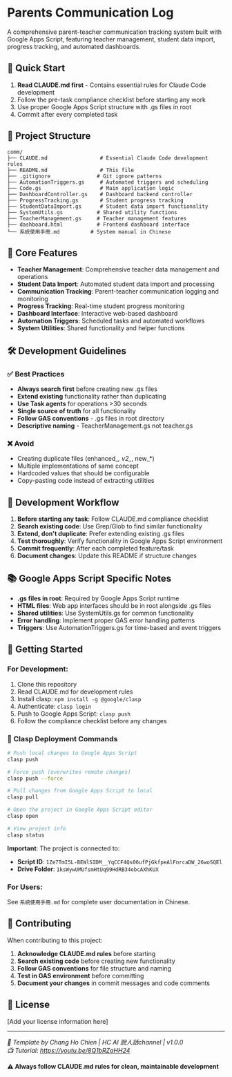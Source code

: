 # Parents Communication Log

A comprehensive parent-teacher communication tracking system built with Google Apps Script, featuring teacher management, student data import, progress tracking, and automated dashboards.

## 🚀 Quick Start

1. **Read CLAUDE.md first** - Contains essential rules for Claude Code development
2. Follow the pre-task compliance checklist before starting any work
3. Use proper Google Apps Script structure with .gs files in root
4. Commit after every completed task

## 📁 Project Structure

```
comm/
├── CLAUDE.md                 # Essential Claude Code development rules
├── README.md                 # This file
├── .gitignore               # Git ignore patterns
├── AutomationTriggers.gs     # Automated triggers and scheduling
├── Code.gs                   # Main application logic
├── DashboardController.gs    # Dashboard backend controller
├── ProgressTracking.gs       # Student progress tracking
├── StudentDataImport.gs      # Student data import functionality
├── SystemUtils.gs           # Shared utility functions
├── TeacherManagement.gs     # Teacher management features
├── dashboard.html           # Frontend dashboard interface
└── 系統使用手冊.md          # System manual in Chinese
```

## 🎯 Core Features

- **Teacher Management**: Comprehensive teacher data management and operations
- **Student Data Import**: Automated student data import and processing
- **Communication Tracking**: Parent-teacher communication logging and monitoring
- **Progress Tracking**: Real-time student progress monitoring
- **Dashboard Interface**: Interactive web-based dashboard
- **Automation Triggers**: Scheduled tasks and automated workflows
- **System Utilities**: Shared functionality and helper functions

## 🛠️ Development Guidelines

### ✅ Best Practices
- **Always search first** before creating new .gs files
- **Extend existing** functionality rather than duplicating  
- **Use Task agents** for operations >30 seconds
- **Single source of truth** for all functionality
- **Follow GAS conventions** - .gs files in root directory
- **Descriptive naming** - TeacherManagement.gs not teacher.gs

### ❌ Avoid
- Creating duplicate files (enhanced_*, v2_*, new_*)
- Multiple implementations of same concept
- Hardcoded values that should be configurable
- Copy-pasting code instead of extracting utilities

## 🔧 Development Workflow

1. **Before starting any task**: Follow CLAUDE.md compliance checklist
2. **Search existing code**: Use Grep/Glob to find similar functionality
3. **Extend, don't duplicate**: Prefer extending existing .gs files
4. **Test thoroughly**: Verify functionality in Google Apps Script environment
5. **Commit frequently**: After each completed feature/task
6. **Document changes**: Update this README if structure changes

## 📚 Google Apps Script Specific Notes

- **.gs files in root**: Required by Google Apps Script runtime
- **HTML files**: Web app interfaces should be in root alongside .gs files
- **Shared utilities**: Use SystemUtils.gs for common functionality
- **Error handling**: Implement proper GAS error handling patterns
- **Triggers**: Use AutomationTriggers.gs for time-based and event triggers

## 🚀 Getting Started

### For Development:
1. Clone this repository
2. Read CLAUDE.md for development rules
3. Install clasp: `npm install -g @google/clasp`
4. Authenticate: `clasp login`
5. Push to Google Apps Script: `clasp push`
6. Follow the compliance checklist before any changes

### 📡 Clasp Deployment Commands

```bash
# Push local changes to Google Apps Script
clasp push

# Force push (overwrites remote changes)
clasp push --force

# Pull changes from Google Apps Script to local
clasp pull

# Open the project in Google Apps Script editor
clasp open

# View project info
clasp status
```

**Important**: The project is connected to:
- **Script ID**: `1Ze7TmI5L-BEWlSIDM__YqCCF4Qs06ufPjGkfpeAlFnrcaDW_26woSQEl`
- **Drive Folder**: `1ksWywUMUfsmHtUq99HdRB34obcAXhKUX`

### For Users:
See `系統使用手冊.md` for complete user documentation in Chinese.

## 🤝 Contributing

When contributing to this project:

1. **Acknowledge CLAUDE.md rules** before starting
2. **Search existing code** before creating new functionality
3. **Follow GAS conventions** for file structure and naming
4. **Test in GAS environment** before committing
5. **Document your changes** in commit messages and code comments

## 📄 License

[Add your license information here]

---

*🎯 Template by Chang Ho Chien | HC AI 說人話channel | v1.0.0*  
*📺 Tutorial: https://youtu.be/8Q1bRZaHH24*

**⚠️ Always follow CLAUDE.md rules for clean, maintainable development**